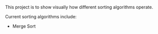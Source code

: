 This project is to show visually how different sorting algorithms operate.

Current sorting algorithms include:
 - Merge Sort